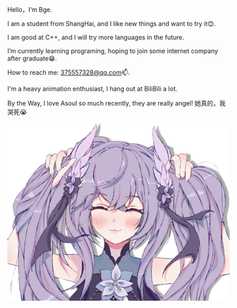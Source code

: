 Hello，I‘m Bge.

I am a student from ShangHai, and I like new things and want to try it😊.

I am good at C++, and I will try more languages in the future.

I’m currently learning programing, hoping to join some internet company after graduate😁.

How to reach me: 375557328@qq.com📫.



I'm a heavy animation enthusiast, I hang out at BiliBili a lot.

By the Way, I love Asoul so much recently, they are really angel! 她真的，我哭死😭

![](img/AVA.png)

<!---
TheBge/TheBge is a ✨ special ✨ repository because its `README.md` (this file) appears on your GitHub profile.
You can click the Preview link to take a look at your changes.
--->

